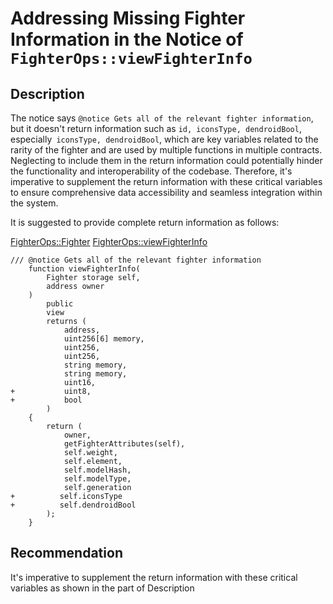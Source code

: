 # Addressing Missing Fighter Information in the Notice of `FighterOps::viewFighterInfo`

## Description
The notice says `@notice Gets all of the relevant fighter information`, but it doesn't return information such as `id, iconsType, dendroidBool`, especially` iconsType, dendroidBool`, which are key variables related to the rarity of the fighter and are used by multiple functions in multiple contracts. Neglecting to include them in the return information could potentially hinder the functionality and interoperability of the codebase. Therefore, it's imperative to supplement the return information with these critical variables to ensure comprehensive data accessibility and seamless integration within the system.

It is suggested to provide complete return information as follows:

[FighterOps::Fighter](https://github.com/code-423n4/2024-02-ai-arena/blob/cd1a0e6d1b40168657d1aaee8223dc050e15f8cc/src/FighterOps.sol#L44C1-L45C27)
[FighterOps::viewFighterInfo](https://github.com/code-423n4/2024-02-ai-arena/blob/cd1a0e6d1b40168657d1aaee8223dc050e15f8cc/src/FighterOps.sol#L78C1-L78C62)
```solidity
/// @notice Gets all of the relevant fighter information 
    function viewFighterInfo(
        Fighter storage self, 
        address owner
    ) 
        public 
        view 
        returns (
            address,
            uint256[6] memory,
            uint256,
            uint256,
            string memory,
            string memory,
            uint16,
+           uint8,
+           bool
        )
    {
        return (
            owner,
            getFighterAttributes(self),
            self.weight,
            self.element,
            self.modelHash,
            self.modelType,
            self.generation
+          self.iconsType
+          self.dendroidBool
        );
    }
```

## Recommendation

It's imperative to supplement the return information with these critical variables as shown in the part of Description

